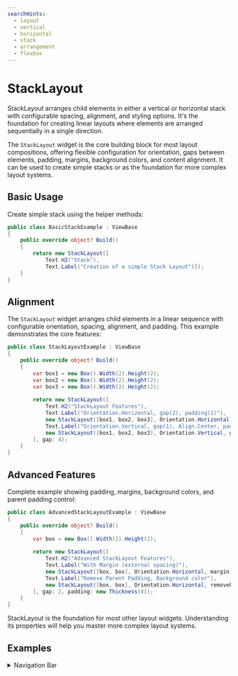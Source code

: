 ```yaml
---
searchHints:
  - layout
  - vertical
  - horizontal
  - stack
  - arrangement
  - flexbox
---
```


# StackLayout

<Ingress>
StackLayout arranges child elements in either a vertical or horizontal stack with configurable spacing, alignment, and styling options. It's the foundation for creating linear layouts where elements are arranged sequentially in a single direction.
</Ingress>

The `StackLayout` widget is the core building block for most layout compositions, offering flexible configuration for orientation, gaps between elements, padding, margins, background colors, and content alignment. It can be used to create simple stacks or as the foundation for more complex layout systems.

## Basic Usage

Create simple stack using the helper methods:

```csharp demo-tabs
public class BasicStackExample : ViewBase
{
    public override object? Build()
    {   
        return new StackLayout([
            Text.H2("Stack"), 
            Text.Label("Creation of a simple Stack Layout")]);
    }
}
```

## Alignment

The `StackLayout` widget arranges child elements in a linear sequence with configurable orientation, spacing, alignment, and padding. This example demonstrates the core features:

```csharp demo-tabs
public class StackLayoutExample : ViewBase
{
    public override object? Build()
    {
        var box1 = new Box().Width(2).Height(2);
        var box2 = new Box().Width(2).Height(2);
        var box3 = new Box().Width(2).Height(2);
        
        return new StackLayout([
            Text.H2("StackLayout Features"),
            Text.Label("Orientation.Horizontal, gap(2), padding(1)"),
            new StackLayout([box1, box2, box3], Orientation.Horizontal, gap: 2, padding: new Thickness(1)),
            Text.Label("Orientation.Vertical, gap(1), Align.Center, padding(2)"),
            new StackLayout([box1, box2, box3], Orientation.Vertical, gap: 1, align: Align.Center, padding: new Thickness(2))
        ], gap: 4);
    }
}
```

## Advanced Features

Complete example showing padding, margins, background colors, and parent padding control:

```csharp demo-tabs
public class AdvancedStackLayoutExample : ViewBase
{
    public override object? Build()
    {
        var box = new Box().Width(2).Height(2);
        
        return new StackLayout([
            Text.H2("Advanced StackLayout Features"),
            Text.Label("With Margin (external spacing)"),
            new StackLayout([box, box], Orientation.Horizontal, margin: new Thickness(4)),
            Text.Label("Remove Parent Padding, Background color"),
            new StackLayout([box, box], Orientation.Horizontal, removeParentPadding: true, background: Colors.Gray)
        ], gap: 2, padding: new Thickness(8));
    }
}
```

<Callout type="info">
StackLayout is the foundation for most other layout widgets. Understanding its properties will help you master more complex layout systems.
</Callout>

<WidgetDocs Type="Ivy.StackLayout" SourceUrl="https://github.com/Ivy-Interactive/Ivy-Framework/blob/main/Ivy/Widgets/Layouts/StackLayout.cs"/>

## Examples

<Details>
<Summary>
Navigation Bar
</Summary>
<Body>
Create a horizontal navigation bar with proper alignment:

```csharp demo-tabs
public class NavigationExample : ViewBase
{
    public override object? Build()
    {
        var client = UseService<IClientProvider>();
        
        return new StackLayout([
            // Navigation buttons
            new StackLayout([
                new Button("Home", _ => client.Toast("Home")),
                new Button("About", _ => client.Toast("About")),
                new Button("Contact", _ => client.Toast("Contact")),
                new Button("Settings", _ => client.Toast("Settings"))
            ], Orientation.Horizontal, gap: 8, align: Align.Center),

             // App title and user info
            new StackLayout([
                Text.H3("MyApp"),
                Text.Small("Welcome back!")
            ], Orientation.Vertical, align: Align.Left),
            
            // User actions
            new StackLayout([
                new Button("Profile", _ => client.Toast("Profile")),
                new Button("Logout", _ => client.Toast("Logout"))
            ], Orientation.Horizontal, gap: 4, align: Align.Right)
            
        ], Orientation.Vertical, gap: 16, padding: new Thickness(12), align: Align.Center);
    }
}
```

</Body>
</Details>


